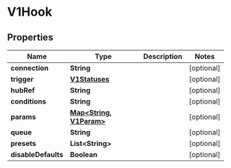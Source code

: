 

# V1Hook

## Properties

Name | Type | Description | Notes
------------ | ------------- | ------------- | -------------
**connection** | **String** |  |  [optional]
**trigger** | [**V1Statuses**](V1Statuses.md) |  |  [optional]
**hubRef** | **String** |  |  [optional]
**conditions** | **String** |  |  [optional]
**params** | [**Map&lt;String, V1Param&gt;**](V1Param.md) |  |  [optional]
**queue** | **String** |  |  [optional]
**presets** | **List&lt;String&gt;** |  |  [optional]
**disableDefaults** | **Boolean** |  |  [optional]




